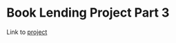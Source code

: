 # Book Lending Project Part 3

Link to [project]

[project]: https://github.com/ssoonmi/book-lending-client-example/blob/master/part3.md
